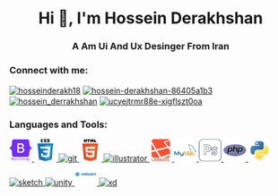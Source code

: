 <h1 align="center">Hi 👋, I'm Hossein Derakhshan</h1>
<h3 align="center">A Am Ui And Ux Desinger From Iran</h3>

<h3 align="left">Connect with me:</h3>
<p align="left">
<a href="https://twitter.com/hosseinderakh18" target="blank"><img align="center" src="https://cdn.jsdelivr.net/npm/simple-icons@3.0.1/icons/twitter.svg" alt="hosseinderakh18" height="30" width="40" /></a>
<a href="https://linkedin.com/in/hossein-derakhshan-86405a1b3" target="blank"><img align="center" src="https://cdn.jsdelivr.net/npm/simple-icons@3.0.1/icons/linkedin.svg" alt="hossein-derakhshan-86405a1b3" height="30" width="40" /></a>
<a href="https://instagram.com/hossein_derrakhshan" target="blank"><img align="center" src="https://cdn.jsdelivr.net/npm/simple-icons@3.0.1/icons/instagram.svg" alt="hossein_derrakhshan" height="30" width="40" /></a>
<a href="https://www.youtube.com/c/ucyejtrmr88e-xigflszt0oa" target="blank"><img align="center" src="https://cdn.jsdelivr.net/npm/simple-icons@3.0.1/icons/youtube.svg" alt="ucyejtrmr88e-xigflszt0oa" height="30" width="40" /></a>
</p>

<h3 align="left">Languages and Tools:</h3>
<p align="left"> <a href="https://getbootstrap.com" target="_blank"> <img src="https://raw.githubusercontent.com/devicons/devicon/master/icons/bootstrap/bootstrap-plain-wordmark.svg" alt="bootstrap" width="40" height="40"/> </a> <a href="https://www.w3schools.com/css/" target="_blank"> <img src="https://raw.githubusercontent.com/devicons/devicon/master/icons/css3/css3-original-wordmark.svg" alt="css3" width="40" height="40"/> </a> <a href="https://git-scm.com/" target="_blank"> <img src="https://www.vectorlogo.zone/logos/git-scm/git-scm-icon.svg" alt="git" width="40" height="40"/> </a> <a href="https://www.w3.org/html/" target="_blank"> <img src="https://raw.githubusercontent.com/devicons/devicon/master/icons/html5/html5-original-wordmark.svg" alt="html5" width="40" height="40"/> </a> <a href="https://www.adobe.com/in/products/illustrator.html" target="_blank"> <img src="https://www.vectorlogo.zone/logos/adobe_illustrator/adobe_illustrator-icon.svg" alt="illustrator" width="40" height="40"/> </a> <a href="https://laravel.com/" target="_blank"> <img src="https://raw.githubusercontent.com/devicons/devicon/master/icons/laravel/laravel-plain-wordmark.svg" alt="laravel" width="40" height="40"/> </a> <a href="https://www.mysql.com/" target="_blank"> <img src="https://raw.githubusercontent.com/devicons/devicon/master/icons/mysql/mysql-original-wordmark.svg" alt="mysql" width="40" height="40"/> </a> <a href="https://www.photoshop.com/en" target="_blank"> <img src="https://raw.githubusercontent.com/devicons/devicon/master/icons/photoshop/photoshop-line.svg" alt="photoshop" width="40" height="40"/> </a> <a href="https://www.php.net" target="_blank"> <img src="https://raw.githubusercontent.com/devicons/devicon/master/icons/php/php-original.svg" alt="php" width="40" height="40"/> </a> <a href="https://www.python.org" target="_blank"> <img src="https://raw.githubusercontent.com/devicons/devicon/master/icons/python/python-original.svg" alt="python" width="40" height="40"/> </a> <a href="https://www.sketch.com/" target="_blank"> <img src="https://www.vectorlogo.zone/logos/sketchapp/sketchapp-icon.svg" alt="sketch" width="40" height="40"/> </a> <a href="https://unity.com/" target="_blank"> <img src="https://www.vectorlogo.zone/logos/unity3d/unity3d-icon.svg" alt="unity" width="40" height="40"/> </a> <a href="https://webpack.js.org" target="_blank"> <img src="https://raw.githubusercontent.com/devicons/devicon/d00d0969292a6569d45b06d3f350f463a0107b0d/icons/webpack/webpack-original-wordmark.svg" alt="webpack" width="40" height="40"/> </a> <a href="https://www.adobe.com/products/xd.html" target="_blank"> <img src="https://cdn.worldvectorlogo.com/logos/adobe-xd.svg" alt="xd" width="40" height="40"/> </a> </p>

